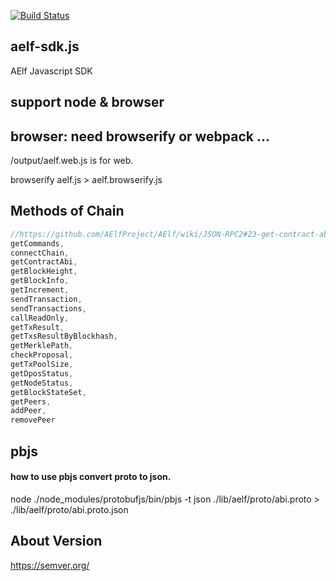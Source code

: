 [![Build Status][1]][2]

[1]: https://travis-ci.org/AElfProject/aelf-sdk.js.svg?branch=master
[2]: https://travis-ci.org/AElfProject/aelf-sdk.js

## aelf-sdk.js
AElf Javascript SDK

## support node & browser

## browser: need browserify or webpack ...
/output/aelf.web.js is for web.

browserify aelf.js > aelf.browserify.js

## Methods of Chain

```javascript
//https://github.com/AElfProject/AElf/wiki/JSON-RPC2#23-get-contract-abi---getcontractabi-address
getCommands,
connectChain,
getContractAbi,
getBlockHeight,
getBlockInfo,
getIncrement,
sendTransaction,
sendTransactions,
callReadOnly,
getTxResult,
getTxsResultByBlockhash,
getMerklePath,
checkProposal,
getTxPoolSize,
getDposStatus,
getNodeStatus,
getBlockStateSet,
getPeers,
addPeer,
removePeer
```

## pbjs
#### how to use pbjs convert proto to json.
node ./node_modules/protobufjs/bin/pbjs -t json ./lib/aelf/proto/abi.proto > ./lib/aelf/proto/abi.proto.json


## About Version
https://semver.org/
